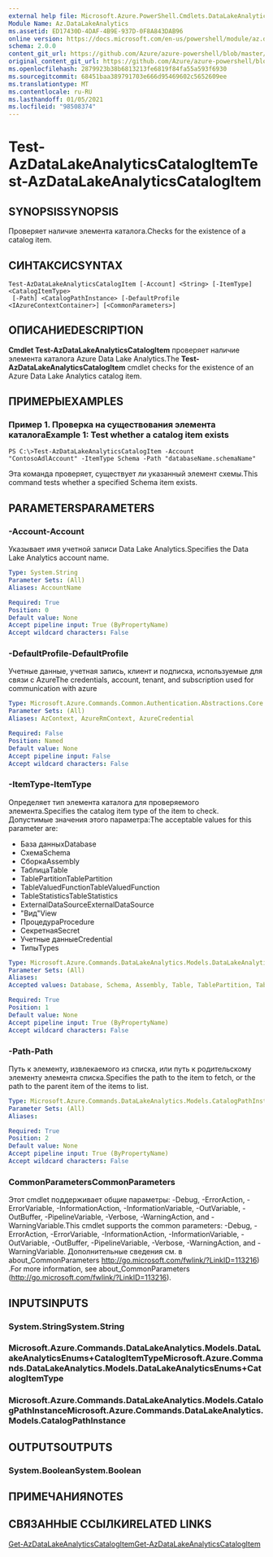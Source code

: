```yaml
---
external help file: Microsoft.Azure.PowerShell.Cmdlets.DataLakeAnalytics.dll-Help.xml
Module Name: Az.DataLakeAnalytics
ms.assetid: ED17430D-4DAF-4B9E-937D-0F8A843DAB96
online version: https://docs.microsoft.com/en-us/powershell/module/az.datalakeanalytics/test-azdatalakeanalyticscatalogitem
schema: 2.0.0
content_git_url: https://github.com/Azure/azure-powershell/blob/master/src/DataLakeAnalytics/DataLakeAnalytics/help/Test-AzDataLakeAnalyticsCatalogItem.md
original_content_git_url: https://github.com/Azure/azure-powershell/blob/master/src/DataLakeAnalytics/DataLakeAnalytics/help/Test-AzDataLakeAnalyticsCatalogItem.md
ms.openlocfilehash: 2879923b38b6813213fe6819f84fa55a593f6930
ms.sourcegitcommit: 68451baa389791703e666d95469602c5652609ee
ms.translationtype: MT
ms.contentlocale: ru-RU
ms.lasthandoff: 01/05/2021
ms.locfileid: "98508374"
---
```

# <span data-ttu-id="4c776-101">Test-AzDataLakeAnalyticsCatalogItem</span><span class="sxs-lookup"><span data-stu-id="4c776-101">Test-AzDataLakeAnalyticsCatalogItem</span></span>

## <span data-ttu-id="4c776-102">SYNOPSIS</span><span class="sxs-lookup"><span data-stu-id="4c776-102">SYNOPSIS</span></span>
<span data-ttu-id="4c776-103">Проверяет наличие элемента каталога.</span><span class="sxs-lookup"><span data-stu-id="4c776-103">Checks for the existence of a catalog item.</span></span>

## <span data-ttu-id="4c776-104">СИНТАКСИС</span><span class="sxs-lookup"><span data-stu-id="4c776-104">SYNTAX</span></span>

```
Test-AzDataLakeAnalyticsCatalogItem [-Account] <String> [-ItemType] <CatalogItemType>
 [-Path] <CatalogPathInstance> [-DefaultProfile <IAzureContextContainer>] [<CommonParameters>]
```

## <span data-ttu-id="4c776-105">ОПИСАНИЕ</span><span class="sxs-lookup"><span data-stu-id="4c776-105">DESCRIPTION</span></span>
<span data-ttu-id="4c776-106">**Cmdlet Test-AzDataLakeAnalyticsCatalogItem** проверяет наличие элемента каталога Azure Data Lake Analytics.</span><span class="sxs-lookup"><span data-stu-id="4c776-106">The **Test-AzDataLakeAnalyticsCatalogItem** cmdlet checks for the existence of an Azure Data Lake Analytics catalog item.</span></span>

## <span data-ttu-id="4c776-107">ПРИМЕРЫ</span><span class="sxs-lookup"><span data-stu-id="4c776-107">EXAMPLES</span></span>

### <span data-ttu-id="4c776-108">Пример 1. Проверка на существования элемента каталога</span><span class="sxs-lookup"><span data-stu-id="4c776-108">Example 1: Test whether a catalog item exists</span></span>
```
PS C:\>Test-AzDataLakeAnalyticsCatalogItem -Account "ContosoAdlAccount" -ItemType Schema -Path "databaseName.schemaName"
```

<span data-ttu-id="4c776-109">Эта команда проверяет, существует ли указанный элемент схемы.</span><span class="sxs-lookup"><span data-stu-id="4c776-109">This command tests whether a specified Schema item exists.</span></span>

## <span data-ttu-id="4c776-110">PARAMETERS</span><span class="sxs-lookup"><span data-stu-id="4c776-110">PARAMETERS</span></span>

### <span data-ttu-id="4c776-111">-Account</span><span class="sxs-lookup"><span data-stu-id="4c776-111">-Account</span></span>
<span data-ttu-id="4c776-112">Указывает имя учетной записи Data Lake Analytics.</span><span class="sxs-lookup"><span data-stu-id="4c776-112">Specifies the Data Lake Analytics account name.</span></span>

```yaml
Type: System.String
Parameter Sets: (All)
Aliases: AccountName

Required: True
Position: 0
Default value: None
Accept pipeline input: True (ByPropertyName)
Accept wildcard characters: False
```

### <span data-ttu-id="4c776-113">-DefaultProfile</span><span class="sxs-lookup"><span data-stu-id="4c776-113">-DefaultProfile</span></span>
<span data-ttu-id="4c776-114">Учетные данные, учетная запись, клиент и подписка, используемые для связи с Azure</span><span class="sxs-lookup"><span data-stu-id="4c776-114">The credentials, account, tenant, and subscription used for communication with azure</span></span>

```yaml
Type: Microsoft.Azure.Commands.Common.Authentication.Abstractions.Core.IAzureContextContainer
Parameter Sets: (All)
Aliases: AzContext, AzureRmContext, AzureCredential

Required: False
Position: Named
Default value: None
Accept pipeline input: False
Accept wildcard characters: False
```

### <span data-ttu-id="4c776-115">-ItemType</span><span class="sxs-lookup"><span data-stu-id="4c776-115">-ItemType</span></span>
<span data-ttu-id="4c776-116">Определяет тип элемента каталога для проверяемого элемента.</span><span class="sxs-lookup"><span data-stu-id="4c776-116">Specifies the catalog item type of the item to check.</span></span>
<span data-ttu-id="4c776-117">Допустимые значения этого параметра:</span><span class="sxs-lookup"><span data-stu-id="4c776-117">The acceptable values for this parameter are:</span></span>
- <span data-ttu-id="4c776-118">База данных</span><span class="sxs-lookup"><span data-stu-id="4c776-118">Database</span></span>
- <span data-ttu-id="4c776-119">Схема</span><span class="sxs-lookup"><span data-stu-id="4c776-119">Schema</span></span>
- <span data-ttu-id="4c776-120">Сборка</span><span class="sxs-lookup"><span data-stu-id="4c776-120">Assembly</span></span>
- <span data-ttu-id="4c776-121">Таблица</span><span class="sxs-lookup"><span data-stu-id="4c776-121">Table</span></span>
- <span data-ttu-id="4c776-122">TablePartition</span><span class="sxs-lookup"><span data-stu-id="4c776-122">TablePartition</span></span>
- <span data-ttu-id="4c776-123">TableValuedFunction</span><span class="sxs-lookup"><span data-stu-id="4c776-123">TableValuedFunction</span></span>
- <span data-ttu-id="4c776-124">TableStatistics</span><span class="sxs-lookup"><span data-stu-id="4c776-124">TableStatistics</span></span>
- <span data-ttu-id="4c776-125">ExternalDataSource</span><span class="sxs-lookup"><span data-stu-id="4c776-125">ExternalDataSource</span></span>
- <span data-ttu-id="4c776-126">"Вид"</span><span class="sxs-lookup"><span data-stu-id="4c776-126">View</span></span>
- <span data-ttu-id="4c776-127">Процедура</span><span class="sxs-lookup"><span data-stu-id="4c776-127">Procedure</span></span>
- <span data-ttu-id="4c776-128">Секретная</span><span class="sxs-lookup"><span data-stu-id="4c776-128">Secret</span></span>
- <span data-ttu-id="4c776-129">Учетные данные</span><span class="sxs-lookup"><span data-stu-id="4c776-129">Credential</span></span>
- <span data-ttu-id="4c776-130">Типы</span><span class="sxs-lookup"><span data-stu-id="4c776-130">Types</span></span>

```yaml
Type: Microsoft.Azure.Commands.DataLakeAnalytics.Models.DataLakeAnalyticsEnums+CatalogItemType
Parameter Sets: (All)
Aliases:
Accepted values: Database, Schema, Assembly, Table, TablePartition, TableValuedFunction, TableStatistics, ExternalDataSource, View, Procedure, Secret, Credential, Types, Package

Required: True
Position: 1
Default value: None
Accept pipeline input: True (ByPropertyName)
Accept wildcard characters: False
```

### <span data-ttu-id="4c776-131">-Path</span><span class="sxs-lookup"><span data-stu-id="4c776-131">-Path</span></span>
<span data-ttu-id="4c776-132">Путь к элементу, извлекаемого из списка, или путь к родительскому элементу элемента списка.</span><span class="sxs-lookup"><span data-stu-id="4c776-132">Specifies the path to the item to fetch, or the path to the parent item of the items to list.</span></span>

```yaml
Type: Microsoft.Azure.Commands.DataLakeAnalytics.Models.CatalogPathInstance
Parameter Sets: (All)
Aliases:

Required: True
Position: 2
Default value: None
Accept pipeline input: True (ByPropertyName)
Accept wildcard characters: False
```

### <span data-ttu-id="4c776-133">CommonParameters</span><span class="sxs-lookup"><span data-stu-id="4c776-133">CommonParameters</span></span>
<span data-ttu-id="4c776-134">Этот cmdlet поддерживает общие параметры: -Debug, -ErrorAction, -ErrorVariable, -InformationAction, -InformationVariable, -OutVariable, -OutBuffer, -PipelineVariable, -Verbose, -WarningAction, and -WarningVariable.</span><span class="sxs-lookup"><span data-stu-id="4c776-134">This cmdlet supports the common parameters: -Debug, -ErrorAction, -ErrorVariable, -InformationAction, -InformationVariable, -OutVariable, -OutBuffer, -PipelineVariable, -Verbose, -WarningAction, and -WarningVariable.</span></span> <span data-ttu-id="4c776-135">Дополнительные сведения см. в about_CommonParameters http://go.microsoft.com/fwlink/?LinkID=113216) .</span><span class="sxs-lookup"><span data-stu-id="4c776-135">For more information, see about_CommonParameters (http://go.microsoft.com/fwlink/?LinkID=113216).</span></span>

## <span data-ttu-id="4c776-136">INPUTS</span><span class="sxs-lookup"><span data-stu-id="4c776-136">INPUTS</span></span>

### <span data-ttu-id="4c776-137">System.String</span><span class="sxs-lookup"><span data-stu-id="4c776-137">System.String</span></span>

### <span data-ttu-id="4c776-138">Microsoft.Azure.Commands.DataLakeAnalytics.Models.DataLakeAnalyticsEnums+CatalogItemType</span><span class="sxs-lookup"><span data-stu-id="4c776-138">Microsoft.Azure.Commands.DataLakeAnalytics.Models.DataLakeAnalyticsEnums+CatalogItemType</span></span>

### <span data-ttu-id="4c776-139">Microsoft.Azure.Commands.DataLakeAnalytics.Models.CatalogPathInstance</span><span class="sxs-lookup"><span data-stu-id="4c776-139">Microsoft.Azure.Commands.DataLakeAnalytics.Models.CatalogPathInstance</span></span>

## <span data-ttu-id="4c776-140">OUTPUTS</span><span class="sxs-lookup"><span data-stu-id="4c776-140">OUTPUTS</span></span>

### <span data-ttu-id="4c776-141">System.Boolean</span><span class="sxs-lookup"><span data-stu-id="4c776-141">System.Boolean</span></span>

## <span data-ttu-id="4c776-142">ПРИМЕЧАНИЯ</span><span class="sxs-lookup"><span data-stu-id="4c776-142">NOTES</span></span>

## <span data-ttu-id="4c776-143">СВЯЗАННЫЕ ССЫЛКИ</span><span class="sxs-lookup"><span data-stu-id="4c776-143">RELATED LINKS</span></span>

[<span data-ttu-id="4c776-144">Get-AzDataLakeAnalyticsCatalogItem</span><span class="sxs-lookup"><span data-stu-id="4c776-144">Get-AzDataLakeAnalyticsCatalogItem</span></span>](./Get-AzDataLakeAnalyticsCatalogItem.md)


